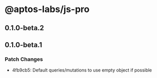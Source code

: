 # @aptos-labs/js-pro

## 0.1.0-beta.2

## 0.1.0-beta.1

### Patch Changes

- 4fb9cb5: Default queries/mutations to use empty object if possible
